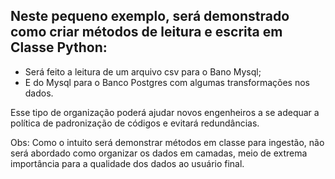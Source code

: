 ## Neste pequeno exemplo, será demonstrado como criar métodos de leitura e escrita em Classe Python:
 * Será feito a leitura de um arquivo csv para o Bano Mysql;
 * E do Mysql para o Banco Postgres com algumas transformações nos dados.

Esse tipo de organização poderá ajudar novos engenheiros a se adequar a política de padronização de códigos e evitará redundâncias. 


Obs: Como o intuito será demonstrar métodos em classe para ingestão, não será abordado como organizar os dados em camadas, meio de extrema importância para a qualidade dos dados ao usuário final.
